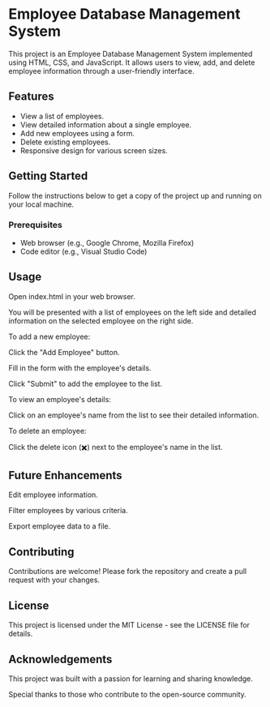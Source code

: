 # Employee Database Management System

This project is an Employee Database Management System implemented using HTML, CSS, and JavaScript. It allows users to view, add, and delete employee information through a user-friendly interface.

## Features

- View a list of employees.
- View detailed information about a single employee.
- Add new employees using a form.
- Delete existing employees.
- Responsive design for various screen sizes.

## Getting Started

Follow the instructions below to get a copy of the project up and running on your local machine.

### Prerequisites

- Web browser (e.g., Google Chrome, Mozilla Firefox)
- Code editor (e.g., Visual Studio Code)

## Usage
Open index.html in your web browser.

You will be presented with a list of employees on the left side and detailed information on the selected employee on the right side.

To add a new employee:

Click the "Add Employee" button.

Fill in the form with the employee's details.

Click "Submit" to add the employee to the list.

To view an employee's details:

Click on an employee's name from the list to see their detailed information.

To delete an employee:

Click the delete icon (✖️) next to the employee's name in the list.

## Future Enhancements
Edit employee information.

Filter employees by various criteria.

Export employee data to a file.

## Contributing
Contributions are welcome! Please fork the repository and create a pull request with your changes.

## License
This project is licensed under the MIT License - see the LICENSE file for details.

## Acknowledgements
This project was built with a passion for learning and sharing knowledge.

Special thanks to those who contribute to the open-source community.
